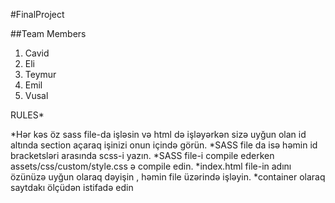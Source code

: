 #FinalProject

##Team Members

1. Cavid
2. Eli
3. Teymur
4. Emil
5. Vusal

RULES*

*Hər kəs öz sass file-da işləsin və html də işləyərkən sizə uyğun olan id altında section açaraq işinizi onun içində görün. 
*SASS file da isə həmin id bracketsləri arasında scss-i yazın.
*SASS file-i compile ederken assets/css/custom/style.css ə compile edin.
*index.html file-in adını özünüzə uyğun olaraq dəyişin , həmin file üzərində işləyin. 
*container olaraq saytdakı ölçüdən istifadə edin